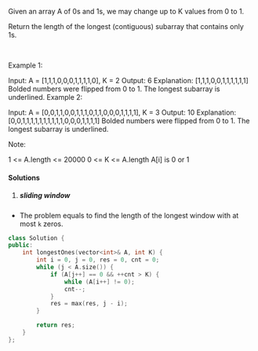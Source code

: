 Given an array A of 0s and 1s, we may change up to K values from 0 to 1.

Return the length of the longest (contiguous) subarray that contains only 1s. 

 

Example 1:

Input: A = [1,1,1,0,0,0,1,1,1,1,0], K = 2
Output: 6
Explanation: 
[1,1,1,0,0,1,1,1,1,1,1]
Bolded numbers were flipped from 0 to 1.  The longest subarray is underlined.
Example 2:

Input: A = [0,0,1,1,0,0,1,1,1,0,1,1,0,0,0,1,1,1,1], K = 3
Output: 10
Explanation: 
[0,0,1,1,1,1,1,1,1,1,1,1,0,0,0,1,1,1,1]
Bolded numbers were flipped from 0 to 1.  The longest subarray is underlined.
 

Note:

1 <= A.length <= 20000
0 <= K <= A.length
A[i] is 0 or 1 

#### Solutions

1. ##### sliding window

- The problem equals to find the length of the longest window with at most `k` zeros.

```c++
class Solution {
public:
    int longestOnes(vector<int>& A, int K) {
        int i = 0, j = 0, res = 0, cnt = 0;
        while (j < A.size()) {
            if (A[j++] == 0 && ++cnt > K) {
                while (A[i++] != 0);
                cnt--;
            }
            res = max(res, j - i);
        }

        return res;
    }
};
```